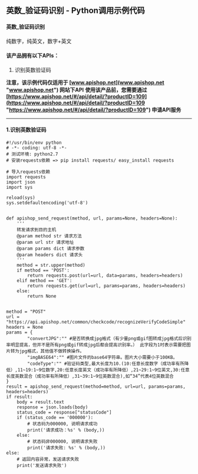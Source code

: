## 英数_验证码识别 - Python调用示例代码

#### 英数_验证码识别
纯数字，纯英文，数字+英文

#### 该产品拥有以下APIs：
1. 识别英数验证码

**注意，该示例代码仅适用于 [www.apishop.net](www.apishop.net "www.apishop.net") 网站下API**
**使用该产品前，您需要通过 [https://www.apishop.net/#/api/detail/?productID=109](https://www.apishop.net/#/api/detail/?productID=109 "https://www.apishop.net/#/api/detail/?productID=109") 申请API服务**

---

#### 1.识别英数验证码

```
#!/usr/bin/env python
# -*- coding: utf-8 -*-
# 测试环境: python2.7
# 安装requests依赖 => pip install requests/ easy_install requests

# 导入requests依赖
import requests
import json
import sys

reload(sys)
sys.setdefaultencoding('utf-8')


def apishop_send_request(method, url, params=None, headers=None):
    '''
    转发请求到目的主机
    @param method str 请求方法
    @param url str 请求地址
    @param params dict 请求参数
    @param headers dict 请求头
    '''
    method = str.upper(method)
    if method == 'POST':
        return requests.post(url=url, data=params, headers=headers)
    elif method == 'GET':
        return requests.get(url=url, params=params, headers=headers)
    else:
        return None


method = "POST"
url = "https://api.apishop.net/common/checkcode/recognizeVerifyCodeSimple"
headers = None
params = {			
		"convertJPG":"" #是否转换成jpg格式（有少量png或gif图转成jpg格式后识别率明显提高，但并不是所有png或gif转成jpg后都会提高识别率。） 此字段为1时表示需要把图片转为jpg格式，其他值不做转换操作。			
		"imgBASE64":"" #图片文件的base64字符串。图片大小需要小于100KB。			
		"codeType":"" #验证码类型,最大长度为10.(10:任意长度数字（成功率有所降低）,11~19:1~9位数字,20:任意长度英文（成功率有所降低）,21~29:1~9位英文,30:任意长度英数混合（成功率有所降低）,31~39:1~9位英数混合),如“34”代表4位英数混合
}
result = apishop_send_request(method=method, url=url, params=params, headers=headers)
if result:
    body = result.text
    response = json.loads(body)
    status_code = response["statusCode"]
    if (status_code == '000000'):
        # 状态码为000000, 说明请求成功
        print('请求成功：%s' % (body,))
    else:
        # 状态码非000000, 说明请求失败
        print('请求失败: %s' % (body,))
else:
    # 返回内容异常，发送请求失败
    print('发送请求失败')


```